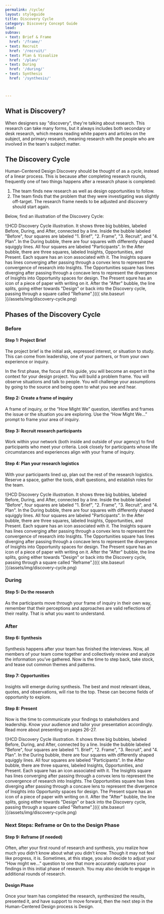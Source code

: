 ```yaml
---
permalink: /cycle/
layout: styleguide
title: Discovery Cycle
category: Discovery Concept Guide
lead:
subnav:
- text: Brief & Frame
  href: '/frame/'
- text: Recruit
  href: '/recruit/'
- text: Plan & Visualize
  href: '/plan/'
- text: During
  href: '/during/'
- text: Synthesis
  href: '/synthesis/'



---
```


## What is Discovery?

When designers say "discovery", they're talking about research. This research can take many forms, but it always includes both secondary or desk research, which means reading white papers and articles on the subject, and primary research, meaning research with the people who are involved in the team's subject matter.

## The Discovery Cycle

Human-Centered Design Discovery should be thought of as a <i>cycle</i>, instead of a linear process. This is because after completing research rounds, frequently one of two things happens after a research phase is completed:
1. The team finds new research as well as design opportunities to follow.
1. The team finds that the problem that they were investigating was slightly off-target. The research frame needs to be adjusted and discovery should start again.

Below, find an illustration of the Discovery Cycle:

![HCD Discovery Cycle illustration. It shows three big bubbles, labeled Before, During, and After, connected by a line. Inside the bubble labeled "Before", four squares are labeled "1. Brief", "2. Frame", "3. Recruit", and "4. Plan". In the During bubble, there are four squares with differently shaped squiggly lines. All four squares are labeled "Participants". In the After bubble, there are three squares, labeled Insights, Opportunities, and Present. Each square has an icon associated with it. The Insights square has lines converging after passing through a convex lens to represent the convergence of research into Insights. The Opportunities square has lines diverging after passing through a concave lens to represent the divergence of Insights into Opportunity spaces for design. The Present squre has an icon of a piece of paper with writing on it. After the "After" bubble, the line splits, going either towards "Design" or back into the Discovery cycle, passing through a square called "Reframe".]({{ site.baseurl }}/assets/img/discovery-cycle.png)

## Phases of the Discovery Cycle

### Before

#### Step 1: Project Brief

The project brief is the initial ask, expressed interest, or situation to study. This can come from leadership, one of your partners, or from your own experience or inquiry.

In the first phase, the focus of this guide, you will become an expert in the context for your design project. You will build a problem frame. You will observe situations and talk to people. You will challenge your assumptions by going to the source and being open to what you see and hear.

#### Step 2: Create a frame of inquiry

A frame of inquiry, or the “How Might We” question, identifies and frames the issue or the situation you are exploring. Use the “How Might We...” prompt to frame your area of inquiry.

#### Step 3: Recruit research participants

Work within your network (both inside and outside of your agency) to find participants who meet your criteria. Look closely for participants whose life circumstances and experiences align with your frame of inquiry.

#### Step 4: Plan your research logistics

With your participants lined up, plan out the rest of the research logistics. Reserve a space, gather the tools, draft questions, and establish roles for the team.

![HCD Discovery Cycle illustration. It shows three big bubbles, labeled Before, During, and After, connected by a line. Inside the bubble labeled "Before", four squares are labeled "1. Brief", "2. Frame", "3. Recruit", and "4. Plan". In the During bubble, there are four squares with differently shaped squiggly lines. All four squares are labeled "Participants". In the After bubble, there are three squares, labeled Insights, Opportunities, and Present. Each square has an icon associated with it. The Insights square has lines converging after passing through a convex lens to represent the convergence of research into Insights. The Opportunities square has lines diverging after passing through a concave lens to represent the divergence of Insights into Opportunity spaces for design. The Present squre has an icon of a piece of paper with writing on it. After the "After" bubble, the line splits, going either towards "Design" or back into the Discovery cycle, passing through a square called "Reframe".]({{ site.baseurl }}/assets/img/discovery-cycle.png)

### During

#### Step 5: Do the research

As the participants move through your frame of inquiry in their own way, remember that their perceptions and approaches are valid reflections of their reality. That is what you want to understand.

### After

#### Step 6: Synthesis

Synthesis happens after your team has finished the interviews. Now, all members of your team come together and collectively review and analyze the information you’ve gathered. Now is the time to step back, take stock, and tease out common themes and patterns.

#### Step 7: Opportunities

Insights will emerge during synthesis. The best and most relevant ideas, quotes, and observations, will rise to the top. These can become fields of opportunity to explore.

#### Step 8: Present

Now is the time to communicate your findings to stakeholders and leadership. Know your audience and tailor your presentation accordingly. Read more about presenting on pages 26-27.

![HCD Discovery Cycle illustration. It shows three big bubbles, labeled Before, During, and After, connected by a line. Inside the bubble labeled "Before", four squares are labeled "1. Brief", "2. Frame", "3. Recruit", and "4. Plan". In the During bubble, there are four squares with differently shaped squiggly lines. All four squares are labeled "Participants". In the After bubble, there are three squares, labeled Insights, Opportunities, and Present. Each square has an icon associated with it. The Insights square has lines converging after passing through a convex lens to represent the convergence of research into Insights. The Opportunities square has lines diverging after passing through a concave lens to represent the divergence of Insights into Opportunity spaces for design. The Present squre has an icon of a piece of paper with writing on it. After the "After" bubble, the line splits, going either towards "Design" or back into the Discovery cycle, passing through a square called "Reframe".]({{ site.baseurl }}/assets/img/discovery-cycle.png)

### Next Steps: Reframe or On to the Design Phase

#### Step 9: Reframe (if needed)

Often, after your first round of research and synthesis, you realize how much you didn’t know about what you didn’t know. Though it may not feel like progress, it is. Sometimes, at this stage, you also decide to adjust your “How might we…” question to one that more accurately captures your findings in this initial phase of research. You may also decide to engage in additional rounds of research.

#### Design Phase

Once your team has completed the research, synthesized the results, presented it, and have support to move forward, then the next step in the Human-Centered Design process is Design.
